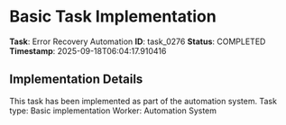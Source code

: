 # Basic Task Implementation

**Task**: Error Recovery Automation
**ID**: task_0276
**Status**: COMPLETED
**Timestamp**: 2025-09-18T06:04:17.910416

## Implementation Details

This task has been implemented as part of the automation system.
Task type: Basic implementation
Worker: Automation System
